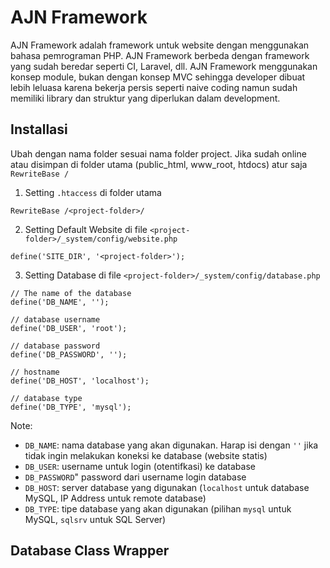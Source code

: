 # AJN Framework
AJN Framework adalah framework untuk website dengan menggunakan bahasa pemrograman PHP. AJN Framework berbeda dengan framework yang sudah beredar seperti CI, Laravel, dll. AJN Framework menggunakan konsep module, bukan dengan konsep MVC sehingga developer dibuat lebih leluasa karena bekerja persis seperti naive coding namun sudah memiliki library dan struktur yang diperlukan dalam development.


## Installasi
Ubah <project-folder> dengan nama folder sesuai nama folder project. Jika sudah online atau disimpan di folder utama (public_html, www_root, htdocs) atur saja `RewriteBase /`
1. Setting `.htaccess` di folder utama
```
RewriteBase /<project-folder>/
```
2. Setting Default Website di file `<project-folder>/_system/config/website.php`
```
define('SITE_DIR', '<project-folder>');
```
3. Setting Database di file `<project-folder>/_system/config/database.php`
```
// The name of the database
define('DB_NAME', '');

// database username
define('DB_USER', 'root');

// database password
define('DB_PASSWORD', '');

// hostname
define('DB_HOST', 'localhost');

// database type
define('DB_TYPE', 'mysql');
```

Note:
* `DB_NAME`: nama database yang akan digunakan. Harap isi dengan `''` jika tidak ingin melakukan koneksi ke database (website statis)
* `DB_USER`: username untuk login (otentifkasi) ke database
* `DB_PASSWORD`" password dari username login database
* `DB_HOST`: server database yang digunakan (`localhost` untuk database MySQL, IP Address untuk remote database)
* `DB_TYPE`: tipe database yang akan digunakan (pilihan `mysql` untuk MySQL, `sqlsrv` untuk SQL Server)

## Database Class Wrapper
